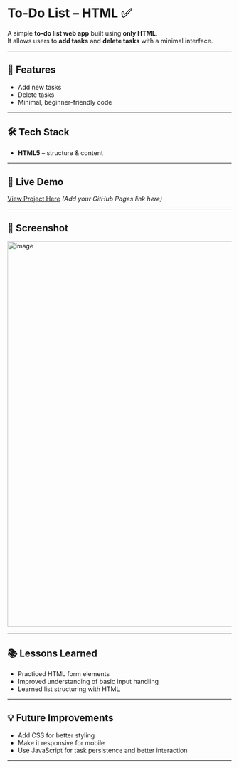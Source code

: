 # To-Do List – HTML ✅

A simple **to-do list web app** built using **only HTML**.  
It allows users to **add tasks** and **delete tasks** with a minimal interface.

---

## 📌 Features
- Add new tasks
- Delete tasks
- Minimal, beginner-friendly code

---

## 🛠️ Tech Stack
- **HTML5** – structure & content

---

## 🚀 Live Demo
[View Project Here](#) _(Add your GitHub Pages link here)_

---

## 📸 Screenshot
<img width="1918" height="867" alt="image" src="https://github.com/user-attachments/assets/01bb2f0a-2cae-497d-93a6-605da2b865c3" />


---

## 📚 Lessons Learned
- Practiced HTML form elements
- Improved understanding of basic input handling
- Learned list structuring with HTML

---

## 💡 Future Improvements
- Add CSS for better styling
- Make it responsive for mobile
- Use JavaScript for task persistence and better interaction

---
